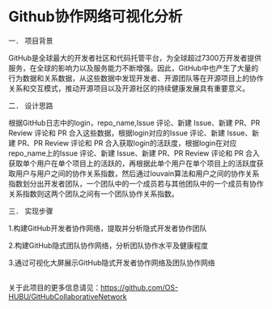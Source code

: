# Github协作网络可视化分析
一．	项目背景

GitHub是全球最大的开发者社区和代码托管平台，为全球超过7300万开发者提供服务，在全球的影响力以及服务能力不断增强。因此，GitHub中也产生了大量的行为数据和关系数据，从这些数据中发现开发者、开源团队等在开源项目上的协作关系和交互模式，推动开源项目以及开源社区的持续健康发展具有重要意义。

二．	设计思路

根据GitHub日志中的login，repo_name,Issue 评论、新建 Issue、新建 PR、PR Review 评论和 PR 合入这些数据，根据login对应的Issue 评论、新建 Issue、新建 PR、PR Review 评论和 PR 合入获取login的活跃度，根据login在对应repo_name上的Issue 评论、新建 Issue、新建 PR、PR Review 评论和 PR 合入获取单个用户在单个项目上的活跃的，再根据此单个用户在单个项目上的活跃度获取用户与用户之间的协作关系指数，然后通过louvain算法和用户之间的协作关系指数划分出开发者团队，一个团队中的一个成员若与其他团队中的一个成员有协作关系指数则这两个团队之间有一个团队协作关系指数。

三．	实现步骤

1.构建GitHub开发者协作网络，提取并分析隐式开发者协作团队

2.构建GitHub隐式团队协作网络，分析团队协作水平及健康程度

3.通过可视化大屏展示GitHub隐式开发者协作网络及团队协作网络

##
关于此项目的更多信息请见：https://github.com/OS-HUBU/GitHubCollaborativeNetwork

